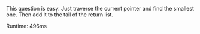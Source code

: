 This question is easy. Just traverse the current pointer and find the smallest one. Then add it to the tail of the return list.

Runtime: 496ms
